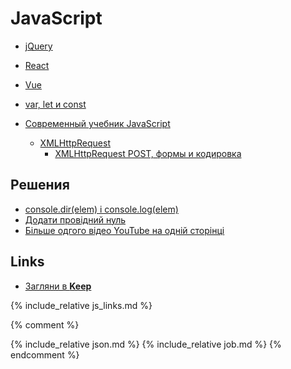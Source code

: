 # JavaScript

- [jQuery](jquery)
- [React](react)
- [Vue](vue)

- [var, let и const](var_let_const)
- [Современный учебник JavaScript](https://learn.javascript.ru/)
  - [XMLHttpRequest](https://learn.javascript.ru/xmlhttprequest/)
    - [XMLHttpRequest POST, формы и кодировка](https://learn.javascript.ru/xhr-forms)

## Решения

- [console.dir(elem) і console.log(elem)](console_log_dir)
- [Додати провідний нуль](add_leading_zero)
- [Більше одгого відео YouTube на одній сторінці](several_youtube_video_on_page)

## Links

- [Загляни в **Keep**](https://keep.google.com/u/0/#label/js)

{% include_relative js_links.md %}

{% comment %}
<a name="react"></a>
<include f.htm f="react.md">

{% include_relative json.md %}
{% include_relative job.md %}
{% endcomment %}


